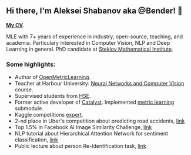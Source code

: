 ## Hi there, I'm Aleksei Shabanov aka @Bender! 👋

[**My CV**](https://github.com/AlekseySh/resume).

MLE with 7+ years of experience in industry, open-source, teaching, and academia. Particulary interested in Computer Vision, NLP and Deep Learning in general. PhD candidate at [Steklov Mathematical Institute](http://www.pdmi.ras.ru/eng/institut/institut.php).

### Some highlights:
* Author of [OpenMetricLearning](https://github.com/OML-Team/open-metric-learning).
* Teacher at Harbour University: [Neural Networks and Computer Vision](https://harbour.space/data-science/courses/neural-networks-and-computer-vision-nikolenko-shabanov-1011) course.
* Supervised students from [HSE](https://www.hse.ru/en/).
* Former active developer of [Catalyst](https://github.com/catalyst-team/catalyst). Implemented [metric learning](https://medium.com/pytorch/metric-learning-with-catalyst-8c8337dfab1a) submodule.
* Kaggle competitions [expert](https://www.kaggle.com/aglasis).
* 2-nd place in Uber's competition about predicting road accidents, [link](https://github.com/AlekseySh/uber_competition)
* Top 1.5% in Facebook AI Image Similarity Challenge, [link](https://www.drivendata.org/competitions/79/competition-image-similarity-1-dev/leaderboard/) 
* NLP tutorial about Hierarchical Attention Network for sentiment classification, [link](https://github.com/AlekseySh/ml-recipe-hier-attention)
* Public lecture about person Re-Identification task, [link](https://www.youtube.com/watch?v=O8qtBYeOSKE)
